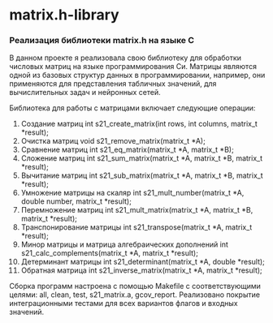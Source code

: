 # matrix.h-library

### Реализация библиотеки matrix.h на языке С

В данном проекте я реализовала свою библиотеку для обработки числовых матриц на языке программирования Си. Матрицы являются одной из базовых структур данных в программировании, например, они применяются для представления табличных значений, для вычислительных задач и нейронных сетей.

Библиотека для работы с матрицами включает следующие операции:

1. Создание матриц int s21_create_matrix(int rows, int columns, matrix_t *result);
2. Очистка матриц void s21_remove_matrix(matrix_t *A);
3. Сравнение матриц int s21_eq_matrix(matrix_t *A, matrix_t *B);
4. Сложение матриц int s21_sum_matrix(matrix_t *A, matrix_t *B, matrix_t *result);
5. Вычитание матриц int s21_sub_matrix(matrix_t *A, matrix_t *B, matrix_t *result);
6. Умножение матрицы на скаляр int s21_mult_number(matrix_t *A, double number, matrix_t *result);
7. Перемножение матриц int s21_mult_matrix(matrix_t *A, matrix_t *B, matrix_t *result);
8. Транспонирование матрицы int s21_transpose(matrix_t *A, matrix_t *result);
9. Минор матрицы и матрица алгебраических дополнений int s21_calc_complements(matrix_t *A, matrix_t *result);
10. Детерминант матрицы int s21_determinant(matrix_t *A, double *result);
11. Обратная матрица int s21_inverse_matrix(matrix_t *A, matrix_t *result);

Сборка программ настроена с помощью Makefile с соответствующими целями: all, clean, test, s21_matrix.a, gcov_report. Реализовано покрытие интеграционными тестами для всех вариантов флагов и входных значений.
